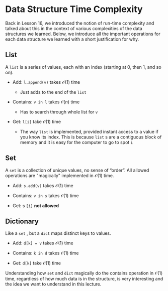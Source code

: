 # Data Structure Time Complexity

Back in Lesson 16, we introduced the notion of run-time complexity and talked about this in the context of various complexities of the data structures we learned. Below, we introduce all the important operations for each data structure we learned with a short justification for why.  
##  List  

A `list` is a series of values, each with an index (starting at 0, then 1, and so on).  
-  Add:     `l.append(v)`     takes $\mathcal{O}(1)$ time  
    -  Just adds to the end of the         `list`   

-  Contains:     `v in l`     takes $\mathcal{O}(n)$ time  
    -  Has to search through whole list for         `v`   

-  Get:     `l[i]`     take $\mathcal{O}(1)$ time  
    -  The way         `list`         is implemented, provided instant access to a value if you know its index. This is because         `list`         s are a contiguous block of memory and it is easy for the computer to go to spot         `i`   


##  Set  

A `set` is a collection of unique values, no sense of “order”. All allowed operations are "magically" implemented in $\mathcal{O}(1)$ time.  
-  Add:     `s.add(v)`     takes $\mathcal{O}(1)$ time  
-  Contains:     `v in s`     takes $\mathcal{O}(1)$ time  

-  Get: s     `[i]`      **not allowed**   

##  Dictionary  

Like a `set` , but a `dict` maps distinct keys to values.  
-  Add:     `d[k] = v`     takes $\mathcal{O}(1)$ time  

-  Contains:     `k in d`     takes $\mathcal{O}(1)$ time  

-  Get:     `d[k]`     take $\mathcal{O}(1)$ time  

Understanding how `set` and `dict` magically do the contains operation in $\mathcal{O}(1)$ time, regardless of how much data is in the structure, is very interesting and the idea we want to understand in this lecture.  
